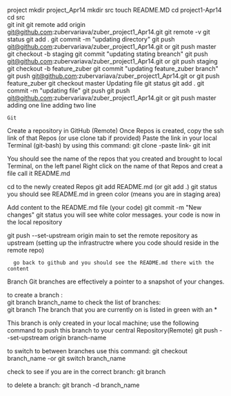 project
    mkdir project_Apr14
    mkdir src
        touch README.MD
    cd project1-Apr14\
    cd src\
    git init
    git remote add origin git@github.com:zubervariava/zuber_project1_Apr14.git
    git remote -v
    git status
    git add .
    git commit -m "updating directory"
    git push git@github.com:zubervariava/zuber_project1_Apr14.git or git push master
    git checkout -b staging
    git commit "updating stating breanch"
    git push git@github.com:zubervariava/zuber_project1_Apr14.git or git push staging
    git checkout -b feature_zuber
    git commit "updating feature_zuber branch"
    git push git@github.com:zubervariava/zuber_project1_Apr14.git or git push feature_zuber
    git checkout master
Updating file
    git status
    git add .
    git commit -m "updating file"
    git push 
    git push git@github.com:zubervariava/zuber_project1_Apr14.git or git push master
    adding one line
    adding two line



    Git

Create a repository in GitHub (Remote)
Once Repos is created, copy the ssh link of that Repos (or use clone tab if provided) 
Paste the link in your local Terminal (git-bash) by using this command:
 git clone -paste link-
 git init

You should see the name of the repos that you created and brought to local Terminal, on the left panel
Right click on the name of that Repos and creat a file call it README.md

 cd to the newly created Repos
 git add README.md (or git add .)
 git status   
       you should see README.md in green color (means you are in staging area)

Add content to the README.md file (your code)
 git commit -m "New changes" 
 git status
       you will see white color messages. your code is now in the local repository

 git push --set-upstream origin main 
      to set the remote repository as upstream (setting up the infrastructre where you code should reside in the remote repo)

      go back to github and you should see the README.md there with the content


Branch
Git branches are effectively a pointer to a snapshot of your changes.

to create a branch :               
 git branch branch_name 
to check the list of branches:     
 git branch
    The branch that you are currently on is listed in green with an *

This branch is only created in your local machine; use the following command to push this branch to your central Repository(Remote)
 git push --set-upstream origin branch-name

to switch to between branches use this command: 
 git checkout branch_name     -or
 git switch branch_name

check to see if you are in the correct branch: 
 git branch 

to delete a branch: 
git branch -d branch_name